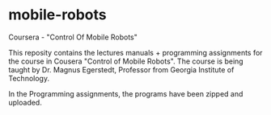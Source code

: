 # mobile-robots
Coursera - "Control Of Mobile Robots"

This reposity contains the lectures manuals + programming assignments for the course in Cousera "Control of Mobile Robots".
The course is being taught by Dr. Magnus Egerstedt, Professor from Georgia Institute of Technology.

In the Programming assignments, the programs have been zipped and uploaded.
